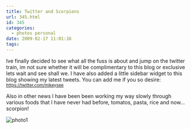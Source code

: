 ```yaml
---
title: Twitter and Scorpions
url: 345.html
id: 345
categories:
  - photos personal
date: 2009-02-17 11:01:16
tags:
---
```


Ive finally decided to see what all the fuss is about and jump on the twitter train, im not sure whether it will be complimentary to this blog or exclusive lets wait and see shall we. I have also added a little sidebar widget to this blog showing my latest tweets. You can add me if you so desire: [<small>https://twitter.com/<span id="username_url">mikeysee</span></small>](https://twitter.com/mikeysee)

<!-- more -->

<span>Also in other news I have been been working my way slowly through various foods that I have never had before, tomatos, pasta, rice and now... scorpion! </span>

<span>![photo1](https://mikecann.co.uk/wp-content/uploads/2009/02/photo1.jpg "photo1")
</span>
